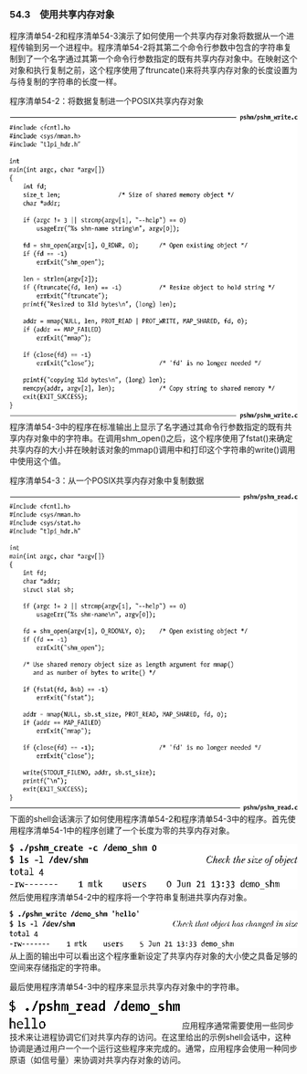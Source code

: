 ### 54.3　使用共享内存对象

程序清单54-2和程序清单54-3演示了如何使用一个共享内存对象将数据从一个进程传输到另一个进程中。程序清单54-2将其第二个命令行参数中包含的字符串复制到了一个名字通过其第一个命令行参数指定的既有共享内存对象中。在映射这个对象和执行复制之前，这个程序使用了ftruncate()来将共享内存对象的长度设置为与待复制的字符串的长度一样。

程序清单54-2：将数据复制进一个POSIX共享内存对象



![1386.png](../images/1386.png)
程序清单54-3中的程序在标准输出上显示了名字通过其命令行参数指定的既有共享内存对象中的字符串。在调用shm_open()之后，这个程序使用了fstat()来确定共享内存的大小并在映射该对象的mmap()调用中和打印这个字符串的write()调用中使用这个值。

程序清单54-3：从一个POSIX共享内存对象中复制数据



![1387.png](../images/1387.png)
下面的shell会话演示了如何使用程序清单54-2和程序清单54-3中的程序。首先使用程序清单54-1中的程序创建了一个长度为零的共享内存对象。



![1388.png](../images/1388.png)
然后使用程序清单54-2中的程序将一个字符串复制进共享内存对象。



![1389.png](../images/1389.png)
从上面的输出中可以看出这个程序重新设定了共享内存对象的大小使之具备足够的空间来存储指定的字符串。

最后使用程序清单54-3中的程序来显示共享内存对象中的字符串。



![1390.png](../images/1390.png)
应用程序通常需要使用一些同步技术来让进程协调它们对共享内存的访问。在这里给出的示例shell会话中，这种协调是通过用户一个一个运行这些程序来完成的。通常，应用程序会使用一种同步原语（如信号量）来协调对共享内存对象的访问。

